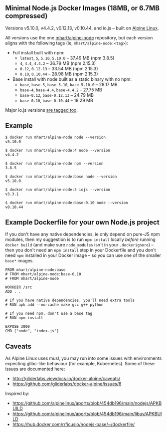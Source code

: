 Minimal Node.js Docker Images (18MB, or 6.7MB compressed)
---------------------------------------------------------

Versions v5.10.0, v4.4.2, v0.12.13, v0.10.44, and io.js – built on [Alpine Linux](https://alpinelinux.org/).

All versions use the one [mhart/alpine-node](https://hub.docker.com/r/mhart/alpine-node/) repository,
but each version aligns with the following tags (ie, `mhart/alpine-node:<tag>`):

- Full install built with npm:
  - `latest`, `5`, `5.10`, `5.10.0` – 37.49 MB (npm 3.8.5)
  - `4`, `4.4`, `4.4.2` – 36.79 MB (npm 2.15.3)
  - `0.12`, `0.12.13` – 33.54 MB (npm 2.15.3)
  - `0.10`, `0.10.44` – 28.98 MB (npm 2.15.3)
- Base install with node built as a static binary with no npm:
  - `base`, `base-5`, `base-5.10`, `base-5.10.0` – 28.17 MB
  - `base-4`, `base-4.4`, `base-4.4.2` – 27.75 MB
  - `base-0.12`, `base-0.12.13` – 24.79 MB
  - `base-0.10`, `base-0.10.44` – 18.29 MB

Major io.js versions [are tagged too](https://hub.docker.com/r/mhart/alpine-node/tags/).

Example
-------

    $ docker run mhart/alpine-node node --version
    v5.10.0

    $ docker run mhart/alpine-node:4 node --version
    v4.4.2

    $ docker run mhart/alpine-node npm --version
    3.8.5

    $ docker run mhart/alpine-node:base node --version
    v5.10.0

    $ docker run mhart/alpine-node:3 iojs --version
    v3.3.1

    $ docker run mhart/alpine-node:base-0.10 node --version
    v0.10.44

Example Dockerfile for your own Node.js project
-----------------------------------------------

If you don't have any native dependencies, ie only depend on pure-JS npm
modules, then my suggestion is to run `npm install` locally *before* running
`docker build` (and make sure `node_modules` isn't in your `.dockerignore`) –
then you don't need an `npm install` step in your Dockerfile and you don't need
`npm` installed in your Docker image – so you can use one of the smaller
`base*` images.

    FROM mhart/alpine-node:base
    # FROM mhart/alpine-node:base-0.10
    # FROM mhart/alpine-node

    WORKDIR /src
    ADD . .

    # If you have native dependencies, you'll need extra tools
    # RUN apk add --no-cache make gcc g++ python

    # If you need npm, don't use a base tag
    # RUN npm install

    EXPOSE 3000
    CMD ["node", "index.js"]

Caveats
-------

As Alpine Linux uses musl, you may run into some issues with environments
expecting glibc-like behaviour (for example, Kubernetes). Some of these issues
are documented here:

- http://gliderlabs.viewdocs.io/docker-alpine/caveats/
- https://github.com/gliderlabs/docker-alpine/issues/8

Inspired by:

- https://github.com/alpinelinux/aports/blob/454db196/main/nodejs/APKBUILD
- https://github.com/alpinelinux/aports/blob/454db196/main/libuv/APKBUILD
- https://hub.docker.com/r/ficusio/nodejs-base/~/dockerfile/
